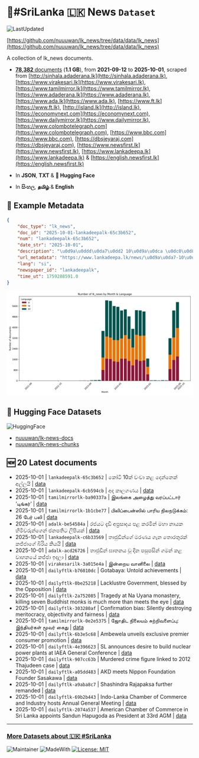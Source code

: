 # 📄#SriLanka 🇱🇰 News `Dataset`

![LastUpdated](https://img.shields.io/badge/last_updated-2025--10--01_08:58:03-green)

[https://github.com/nuuuwan/lk_news/tree/data/data/lk_news](https://github.com/nuuuwan/lk_news/tree/data/data/lk_news)

A collection of lk_news documents.

- [**78,382** documents](https://github.com/nuuuwan/lk_news/tree/data/data/lk_news) (**1.1 GB**), from **2021-09-12** to **2025-10-01**, scraped from [http://sinhala.adaderana.lk](http://sinhala.adaderana.lk), [https://www.virakesari.lk](https://www.virakesari.lk), [https://www.tamilmirror.lk](https://www.tamilmirror.lk), [https://www.adaderana.lk](https://www.adaderana.lk), [https://www.ada.lk](https://www.ada.lk), [https://www.ft.lk](https://www.ft.lk), [http://island.lk](http://island.lk), [https://economynext.com](https://economynext.com), [https://www.dailymirror.lk](https://www.dailymirror.lk), [https://www.colombotelegraph.com](https://www.colombotelegraph.com), [https://www.bbc.com](https://www.bbc.com), [https://dbsjeyaraj.com](https://dbsjeyaraj.com), [https://www.newsfirst.lk](https://www.newsfirst.lk), [https://www.lankadeepa.lk](https://www.lankadeepa.lk) & [https://english.newsfirst.lk](https://english.newsfirst.lk)

- In **JSON**, **TXT** & **🤗 Hugging Face**

- In **සිංහල**, **தமிழ்** & **English**

## 📝 Example Metadata

```json
{
    "doc_type": "lk_news",
    "doc_id": "2025-10-01-lankadeepalk-65c3b652",
    "num": "lankadeepalk-65c3b652",
    "date_str": "2025-10-01",
    "description": "\u0d9a\u0ddd\u0da7\u0dd2 10\u0d9a\u0dca \u0dc0\u0d82\u0da0\u0dcf \u0d9a\u0dc5 \u0daf\u0dd9\u0db1\u0dca\u0db1\u0dd9\u0d9a\u0dca \u0d85\u0dbd\u0dca\u0dbd\u0dba\u0dd2",
    "url_metadata": "https://www.lankadeepa.lk/news/\u0d9a\u0da7-10\u0d9a-\u0dc0\u0da0-\u0d9a\u0dc5-\u0daf\u0db1\u0db1\u0d9a-\u0d85\u0dbd\u0dbd\u0dba/101-680532",
    "lang": "si",
    "newspaper_id": "lankadeepalk",
    "time_ut": 1759288591.0
}
```

![Chart](https://raw.githubusercontent.com/nuuuwan/lk_news/refs/heads/data/data/lk_news/docs_by_month_and_lang.png)

## 🤗 Hugging Face Datasets

![HuggingFace](https://img.shields.io/badge/-HuggingFace-FDEE21?style=for-the-badge&logo=HuggingFace)

- [nuuuwan/lk-news-docs](https://huggingface.co/datasets/nuuuwan/lk-news-docs)
- [nuuuwan/lk-news-chunks](https://huggingface.co/datasets/nuuuwan/lk-news-chunks)

## 🆕 20 Latest documents

- 2025-10-01 | `lankadeepalk-65c3b652` | කෝටි 10ක් වංචා කළ දෙන්නෙක් අල්ලයි | [data](https://github.com/nuuuwan/lk_news/tree/data/data/lk_news/2020s/2025/2025-10-01-lankadeepalk-65c3b652)
- 2025-10-01 | `lankadeepalk-6cb594cb` | අද කාලගණය | [data](https://github.com/nuuuwan/lk_news/tree/data/data/lk_news/2020s/2025/2025-10-01-lankadeepalk-6cb594cb)
- 2025-10-01 | `tamilmirrorlk-ba90337a` | இலங்கை அழைத்து வரப்பட்டார் ’டிங்கர்’ | [data](https://github.com/nuuuwan/lk_news/tree/data/data/lk_news/2020s/2025/2025-10-01-tamilmirrorlk-ba90337a)
- 2025-10-01 | `tamilmirrorlk-1b1cbe77` | பிலிப்பைன்ஸில் பாரிய நிலநடுக்கம்: 26 பேர் பலி | [data](https://github.com/nuuuwan/lk_news/tree/data/data/lk_news/2020s/2025/2025-10-01-tamilmirrorlk-1b1cbe77)
- 2025-10-01 | `adalk-be54584a` | රජයට දැඩි අප්‍රසාදය පළ කරමින් මහා නායක හිමිවරුන්ගෙන් ජනපතිට ලිපියක් | [data](https://github.com/nuuuwan/lk_news/tree/data/data/lk_news/2020s/2025/2025-10-01-adalk-be54584a)
- 2025-10-01 | `lankadeepalk-c6b33569` | තාජුඩීන්ගේ මරණය ගැන තොරතුරක් කජ්ජාගේ බිරිය කියයි | [data](https://github.com/nuuuwan/lk_news/tree/data/data/lk_news/2020s/2025/2025-10-01-lankadeepalk-c6b33569)
- 2025-10-01 | `adalk-acd26726` | තාජුඩීන් ඝාතනය වූ දින පසුපසින් ගමන් කළ වාහනයේ කජ්ජා ඉදලා | [data](https://github.com/nuuuwan/lk_news/tree/data/data/lk_news/2020s/2025/2025-10-01-adalk-acd26726)
- 2025-10-01 | `virakesarilk-3a015e4a` | இன்றைய வானிலை | [data](https://github.com/nuuuwan/lk_news/tree/data/data/lk_news/2020s/2025/2025-10-01-virakesarilk-3a015e4a)
- 2025-10-01 | `dailyftlk-b76010dc` | Gotabaya: Untold achievements | [data](https://github.com/nuuuwan/lk_news/tree/data/data/lk_news/2020s/2025/2025-10-01-dailyftlk-b76010dc)
- 2025-10-01 | `dailyftlk-0be25218` | Lacklustre Government, blessed by the Opposition | [data](https://github.com/nuuuwan/lk_news/tree/data/data/lk_news/2020s/2025/2025-10-01-dailyftlk-0be25218)
- 2025-10-01 | `dailyftlk-2a752085` | Tragedy at Na Uyana monastery, killing seven Buddhist monks is much more than meets the eye | [data](https://github.com/nuuuwan/lk_news/tree/data/data/lk_news/2020s/2025/2025-10-01-dailyftlk-2a752085)
- 2025-10-01 | `dailyftlk-303280af` | Confirmation bias: Silently destroying meritocracy, objectivity and fairness | [data](https://github.com/nuuuwan/lk_news/tree/data/data/lk_news/2020s/2025/2025-10-01-dailyftlk-303280af)
- 2025-10-01 | `tamilmirrorlk-0e2e5375` | ஜோதிட நிலையம் சுற்றிவளைப்பு: இந்தியர்கள் மூவர் கைது | [data](https://github.com/nuuuwan/lk_news/tree/data/data/lk_news/2020s/2025/2025-10-01-tamilmirrorlk-0e2e5375)
- 2025-10-01 | `dailyftlk-6b3e5c68` | Ambewela unveils exclusive premier consumer promotion | [data](https://github.com/nuuuwan/lk_news/tree/data/data/lk_news/2020s/2025/2025-10-01-dailyftlk-6b3e5c68)
- 2025-10-01 | `dailyftlk-4e396623` | SL announces desire to build nuclear power plants at IAEA General Conference | [data](https://github.com/nuuuwan/lk_news/tree/data/data/lk_news/2020s/2025/2025-10-01-dailyftlk-4e396623)
- 2025-10-01 | `dailyftlk-907cc63b` | Murdered crime figure linked to 2012 Thajudeen case | [data](https://github.com/nuuuwan/lk_news/tree/data/data/lk_news/2020s/2025/2025-10-01-dailyftlk-907cc63b)
- 2025-10-01 | `dailyftlk-a05dd483` | AKD meets Nippon Foundation Founder Sasakawa | [data](https://github.com/nuuuwan/lk_news/tree/data/data/lk_news/2020s/2025/2025-10-01-dailyftlk-a05dd483)
- 2025-10-01 | `dailyftlk-a9aba8c7` | Shashindra Rajapaksa further remanded | [data](https://github.com/nuuuwan/lk_news/tree/data/data/lk_news/2020s/2025/2025-10-01-dailyftlk-a9aba8c7)
- 2025-10-01 | `dailyftlk-69b2b443` | Indo-Lanka Chamber of Commerce  and Industry hosts Annual General Meeting | [data](https://github.com/nuuuwan/lk_news/tree/data/data/lk_news/2020s/2025/2025-10-01-dailyftlk-69b2b443)
- 2025-10-01 | `dailyftlk-2074a537` | American Chamber  of Commerce  in Sri Lanka appoints Sandun Hapugoda as President at 33rd AGM | [data](https://github.com/nuuuwan/lk_news/tree/data/data/lk_news/2020s/2025/2025-10-01-dailyftlk-2074a537)

---

### [More Datasets about 🇱🇰 #SriLanka](https://github.com/nuuuwan/lk_datasets)

![Maintainer](https://img.shields.io/badge/maintainer-nuuuwan-red)
![MadeWith](https://img.shields.io/badge/made_with-python-blue)
[![License: MIT](https://img.shields.io/badge/License-MIT-yellow.svg)](https://opensource.org/licenses/MIT)
